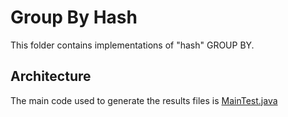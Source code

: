 # Group By Hash
This folder contains implementations of "hash" GROUP BY. 

## Architecture

The main code used to generate the results files is [MainTest.java](Hash/final/src/main/java/MainTest.java)
